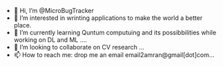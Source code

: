 - 👋 Hi, I’m @MicroBugTracker
- 👀 I’m interested in wrinting applications to make the world a better place. 
- 🌱 I’m currently learning Quntum computuing and its possibbilities while working on DL and ML .... 
- 💞️ I’m looking to collaborate on CV research ...
- 📫 How to reach me: drop me an email email2amran@gmail[dot]com... 

<!---
MicroBugTracker/MicroBugTracker is a ✨ special ✨ repository because its `README.md` (this file) appears on your GitHub profile.
You can click the Preview link to take a look at your changes.
--->
